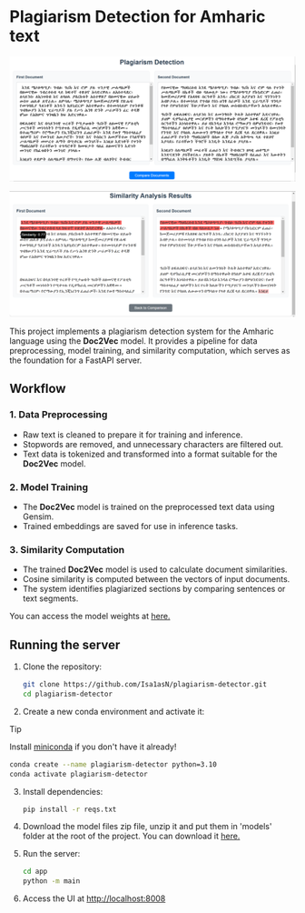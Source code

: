# Plagiarism Detection for Amharic text

![screenshot](./imgs/scrsht2.png)

![screenshot](./imgs/scrsht.png)

This project implements a plagiarism detection system for the Amharic language using the **Doc2Vec** model. It provides a pipeline for data preprocessing, model training, and similarity computation, which serves as the foundation for a FastAPI server.

## Workflow

### 1. **Data Preprocessing**
   - Raw text is cleaned to prepare it for training and inference.
   - Stopwords are removed, and unnecessary characters are filtered out.
   - Text data is tokenized and transformed into a format suitable for the **Doc2Vec** model.

### 2. **Model Training**
   - The **Doc2Vec** model is trained on the preprocessed text data using Gensim.
   - Trained embeddings are saved for use in inference tasks.

### 3. **Similarity Computation**
   - The trained **Doc2Vec** model is used to calculate document similarities.
   - Cosine similarity is computed between the vectors of input documents.
   - The system identifies plagiarized sections by comparing sentences or text segments.

You can access the model weights at [here.](https://drive.google.com/file/d/1R9ULenBDBslRwdpsMbfdsiBLobcfxYIO/view?usp=sharing)

## Running the server

1. Clone the repository:

   ```bash
   git clone https://github.com/Isa1asN/plagiarism-detector.git
   cd plagiarism-detector
   ```

2. Create a new conda environment and activate it:

> [!TIP]
> Install [miniconda](https://docs.anaconda.com/miniconda/) if you don't have it
already!

   ```bash
   conda create --name plagiarism-detector python=3.10
   conda activate plagiarism-detector
   ```

3. Install dependencies:

   ```bash
   pip install -r reqs.txt
   ```

4. Download the model files zip file, unzip it and put them in 'models' folder at the root of the project.
   You can download it [here.](https://drive.google.com/file/d/1R9ULenBDBslRwdpsMbfdsiBLobcfxYIO/view?usp=sharing)

5. Run the server:

   ```bash
   cd app
   python -m main
   ```

5. Access the UI at [http://localhost:8008](http://localhost:8008)
